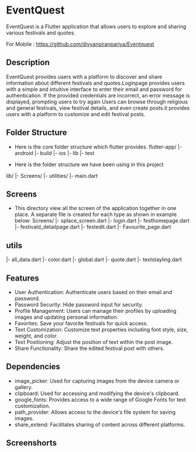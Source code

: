 # EventQuest

   EventQuest is a Flutter application that allows users to explore and sharing various festivals and quotes.
   
  For Mobile : https://github.com/divyansiranpariya/Eventquest

## Description

EventQuest provides users with a platform to discover and share information about different festivals and quotes.Loginpage provides users with a simple and intuitive interface to enter their email and password for authentication. If the provided credentials are incorrect, an error message is displayed, prompting users to try again  Users can browse through religious and general festivals, view festival details, and even create posts.it provides users with a platform to customize and edit festival posts.


## Folder Structure

 * Here is the core folder structure which flutter provides.
   flutter-app/ |- android |- build |- ios |- lib |- test

* Here is the folder structure we have been using in this project
 
 lib/ 
|- Screens/ 
|- utilities/ 
|- main.dart
 

## Screens
* This directory view all the screen of the application together in one place. A separate file is created for each type as shown in example below:
 Screens/
|- splace_screen.dart
|- login.dart
|- festhomepage.dart
|- festivald_detailpage.dart
|- festedit.dart
|- Favourite_page.dart

## utils

|- all_data.dart
|- color.dart
|- global.dart
|- quote.dart
|- textstayling.dart


## Features
* User Authentication: Authenticate users based on their email and password.
* Password Security: Hide password input for security.
* Profile Management: Users can manage their profiles by uploading images and updating personal information.
* Favorites: Save your favorite festivals for quick access.
* Text Customization: Customize text properties including font style, size, weight, and color.
* Text Positioning: Adjust the position of text within the post image.
* Share Functionality: Share the edited festival post with others.

## Dependencies

* image_picker: Used for capturing images from the device camera or gallery.
* clipboard: Used for accessing and modifying the device's clipboard.
* google_fonts: Provides access to a wide range of Google Fonts for text customization.
* path_provider: Allows access to the device's file system for saving images.
* share_extend: Facilitates sharing of content across different platforms.


## Screenshorts


